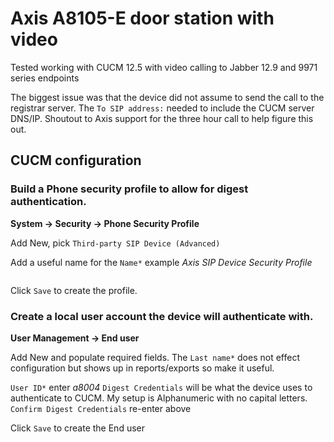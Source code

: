 # Axis A8105-E door station with video

Tested working with CUCM 12.5 with video calling to Jabber 12.9 and 9971 series endpoints

The biggest issue was that the device did not assume to send the call to the registrar server. The `To SIP address:` needed to include the CUCM server DNS/IP. Shoutout to Axis support for the three hour call to help figure this out.

## CUCM configuration

### Build a Phone security profile to allow for digest authentication.

**System -> Security -> Phone Security Profile**

Add New, pick `Third-party SIP Device (Advanced)`

Add a useful name for the `Name*` example *Axis SIP Device Security Profile*

<image here>

Click `Save` to create the profile.

### Create a local user account the device will authenticate with.

**User Management -> End user**

Add New and populate required fields. The `Last name*` does not effect configuration but shows up in reports/exports so make it useful.

`User ID*` enter *a8004*
`Digest Credentials` will be what the device uses to authenticate to CUCM. My setup is Alphanumeric with no capital letters.
`Confirm Digest Credentials` re-enter above

Click `Save` to create the End user

